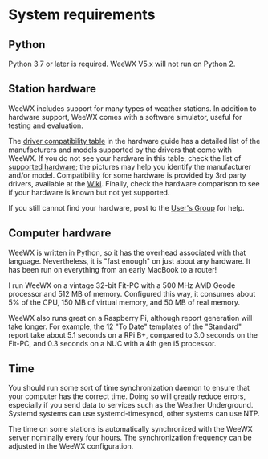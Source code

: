 # System requirements

## Python
Python 3.7 or later is required. WeeWX V5.x will not run on Python 2.

## Station hardware
WeeWX includes support for many types of weather stations. In addition to hardware support, WeeWX comes with a software simulator, useful for testing and evaluation.

The [driver compatibility table](../hardware.htm#driver_status) in the hardware guide has a detailed list of the manufacturers and models supported by the drivers that come with WeeWX. If you do not see your hardware in this table, check the list of [supported hardware](https://weewx.com/hardware.html); the pictures may help you identify the manufacturer and/or model. Compatibility for some hardware is provided by 3rd party drivers, available at the [Wiki](https://github.com/weewx/weewx/wiki). Finally, check the hardware comparison to see if your hardware is known but not yet supported.

If you still cannot find your hardware, post to the [User's Group](https://groups.google.com/g/weewx-user) for help.


## Computer hardware
WeeWX is written in Python, so it has the overhead associated with that language. Nevertheless, it is "fast enough" on just about any hardware. It has been run on everything from an early MacBook to a router!

I run WeeWX on a vintage 32-bit Fit-PC with a 500 MHz AMD Geode processor and 512 MB of memory. Configured this way, it consumes about 5% of the CPU, 150 MB of virtual memory, and 50 MB of real memory.

WeeWX also runs great on a Raspberry Pi, although report generation will take longer. For example, the 12 "To Date" templates of the "Standard" report take about 5.1 seconds on a RPi B+, compared to 3.0 seconds on the Fit-PC, and 0.3 seconds on a NUC with a 4th gen i5 processor.


## Time
You should run some sort of time synchronization daemon to ensure that your computer has the correct time. Doing so will greatly reduce errors, especially if you send data to services such as the Weather Underground. Systemd systems can use systemd-timesyncd, other systems can use NTP.

The time on some stations is automatically synchronized with the WeeWX server nominally every four hours. The synchronization frequency can be adjusted in the WeeWX configuration.
